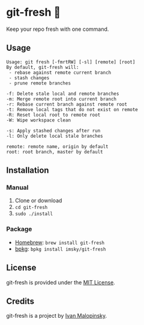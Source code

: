 # git-fresh :lemon: 

Keep your repo fresh with one command.

## Usage

```
Usage: git fresh [-fmrtRW] [-sl] [remote] [root]
By default, git-fresh will:
 - rebase against remote current branch 
 - stash changes
 - prune remote branches

-f: Delete stale local and remote branches
-m: Merge remote root into current branch
-r: Rebase current branch against remote root
-t: Remove local tags that do not exist on remote
-R: Reset local root to remote root
-W: Wipe workspace clean

-s: Apply stashed changes after run
-l: Only delete local stale branches

remote: remote name, origin by default
root: root branch, master by default
```

## Installation

### Manual

1. Clone or download
2. `cd git-fresh`
3. `sudo ./install`

### Package

* [Homebrew](http://brew.sh/): `brew install git-fresh`
* [bpkg](http://www.bpkg.io/): `bpkg install imsky/git-fresh`

## License

git-fresh is provided under the [MIT License](http://opensource.org/licenses/MIT).

## Credits

git-fresh is a project by [Ivan Malopinsky](http://imsky.co).
